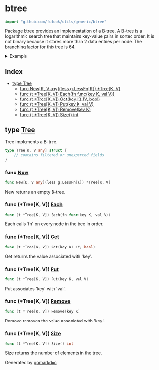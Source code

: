 <!-- Code generated by gomarkdoc. DO NOT EDIT -->

# btree

```go
import "github.com/fufuok/utils/generic/btree"
```

Package btree provides an implementation of a B\-tree\. A B\-tree is a logarithmic search tree that maintains key\-value pairs in sorted order\. It is not binary because it stores more than 2 data entries per node\. The branching factor for this tree is 64\.

<details><summary>Example</summary>
<p>

```go
package main

import (
	"fmt"
	g "github.com/fufuok/utils/generic"
	"github.com/fufuok/utils/generic/btree"
)

func main() {
	tree := btree.New[int, string](g.Less[int])

	tree.Put(42, "foo")
	tree.Put(-10, "bar")
	tree.Put(0, "baz")

	tree.Each(func(key int, val string) {
		fmt.Println(key, val)
	})

}
```

#### Output

```
-10 bar
0 baz
42 foo
```

</p>
</details>

## Index

- [type Tree](<#type-tree>)
  - [func New[K, V any](less g.LessFn[K]) *Tree[K, V]](<#func-new>)
  - [func (t *Tree[K, V]) Each(fn func(key K, val V))](<#func-treek-v-each>)
  - [func (t *Tree[K, V]) Get(key K) (V, bool)](<#func-treek-v-get>)
  - [func (t *Tree[K, V]) Put(key K, val V)](<#func-treek-v-put>)
  - [func (t *Tree[K, V]) Remove(key K)](<#func-treek-v-remove>)
  - [func (t *Tree[K, V]) Size() int](<#func-treek-v-size>)


## type [Tree](<https://gitee.com/fufuok/utils/blob/master/generic/btree/btree.go#L18-L24>)

Tree implements a B\-tree\.

```go
type Tree[K, V any] struct {
    // contains filtered or unexported fields
}
```

### func [New](<https://gitee.com/fufuok/utils/blob/master/generic/btree/btree.go#L39>)

```go
func New[K, V any](less g.LessFn[K]) *Tree[K, V]
```

New returns an empty B\-tree\.

### func \(\*Tree\[K\, V\]\) [Each](<https://gitee.com/fufuok/utils/blob/master/generic/btree/btree.go#L172>)

```go
func (t *Tree[K, V]) Each(fn func(key K, val V))
```

Each calls 'fn' on every node in the tree in order\.

### func \(\*Tree\[K\, V\]\) [Get](<https://gitee.com/fufuok/utils/blob/master/generic/btree/btree.go#L52>)

```go
func (t *Tree[K, V]) Get(key K) (V, bool)
```

Get returns the value associated with 'key'\.

### func \(\*Tree\[K\, V\]\) [Put](<https://gitee.com/fufuok/utils/blob/master/generic/btree/btree.go#L79>)

```go
func (t *Tree[K, V]) Put(key K, val V)
```

Put associates 'key' with 'val'\.

### func \(\*Tree\[K\, V\]\) [Remove](<https://gitee.com/fufuok/utils/blob/master/generic/btree/btree.go#L102>)

```go
func (t *Tree[K, V]) Remove(key K)
```

Remove removes the value associated with 'key'\.

### func \(\*Tree\[K\, V\]\) [Size](<https://gitee.com/fufuok/utils/blob/master/generic/btree/btree.go#L47>)

```go
func (t *Tree[K, V]) Size() int
```

Size returns the number of elements in the tree\.



Generated by [gomarkdoc](<https://github.com/princjef/gomarkdoc>)
